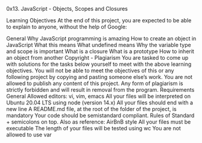 0x13. JavaScript - Objects, Scopes and Closures

Learning Objectives At the end of this project, you are expected to be able to explain to anyone, without the help of Google:

General Why JavaScript programming is amazing How to create an object in JavaScript What this means What undefined means Why the variable type and scope is important What is a closure What is a prototype How to inherit an object from another Copyright - Plagiarism You are tasked to come up with solutions for the tasks below yourself to meet with the above learning objectives. You will not be able to meet the objectives of this or any following project by copying and pasting someone else’s work. You are not allowed to publish any content of this project. Any form of plagiarism is strictly forbidden and will result in removal from the program. Requirements General Allowed editors: vi, vim, emacs All your files will be interpreted on Ubuntu 20.04 LTS using node (version 14.x) All your files should end with a new line A README.md file, at the root of the folder of the project, is mandatory Your code should be semistandard compliant. Rules of Standard + semicolons on top. Also as reference: AirBnB style All your files must be executable The length of your files will be tested using wc You are not allowed to use var

